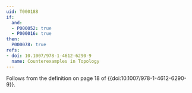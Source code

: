 ```yaml
---
uid: T000188
if:
  and:
  - P000052: true
  - P000016: true
then:
  P000078: true
refs:
- doi: 10.1007/978-1-4612-6290-9
  name: Counterexamples in Topology
---
```


Follows from the definition on page 18 of {{doi:10.1007/978-1-4612-6290-9}}.
